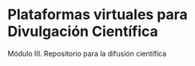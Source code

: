# Plataformas virtuales para Divulgación Científica
Módulo III. Repositorio para la difusión científica

